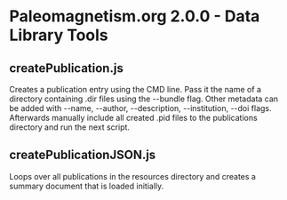 # Paleomagnetism.org 2.0.0 - Data Library Tools

## createPublication.js

Creates a publication entry using the CMD line. Pass it the name of a directory containing .dir files using the --bundle flag. Other metadata can be added with --name, --author, --description, --institution, --doi flags. Afterwards manually include all created .pid files to the publications directory and run the next script.

## createPublicationJSON.js

Loops over all publications in the resources directory and creates a summary document that is loaded initially.
